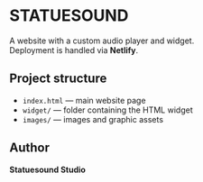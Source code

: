 # STATUESOUND

A website with a custom audio player and widget.  
Deployment is handled via **Netlify**.

## Project structure
- `index.html` — main website page  
- `widget/` — folder containing the HTML widget  
- `images/` — images and graphic assets  

## Author
**Statuesound Studio**

